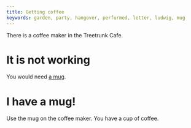 ```yaml
---
title: Getting coffee
keywords: garden, party, hangover, perfurmed, letter, ludwig, mug
---
```


There is a coffee maker in the Treetrunk Cafe.

# It is not working
You would need [a mug](045-mug.md).

# I have a mug!
Use the mug on the coffee maker. You have a cup of coffee.

